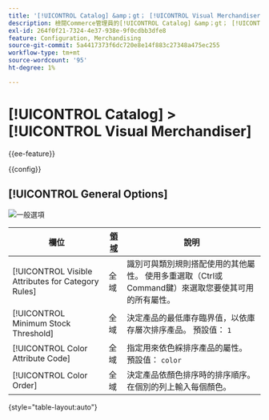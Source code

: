 ```yaml
---
title: '[!UICONTROL Catalog] &amp；gt； [!UICONTROL Visual Merchandiser]'
description: 檢閱Commerce管理員的[!UICONTROL Catalog] &amp；gt； [!UICONTROL Visual Merchandiser]頁面上的組態設定。
exl-id: 264f0f21-7324-4e37-938e-9f0cdbb3dfe8
feature: Configuration, Merchandising
source-git-commit: 5a4417373f6dc720e8e14f883c27348a475ec255
workflow-type: tm+mt
source-wordcount: '95'
ht-degree: 1%

---
```


# [!UICONTROL Catalog] > [!UICONTROL Visual Merchandiser]

{{ee-feature}}

{{config}}

## [!UICONTROL General Options]

![一般選項](./assets/catalog-visual-merchandiser-general-options.png)<!-- zoom -->

<!-- [General Options](https://experienceleague.adobe.com/zh-hant/docs/commerce-admin/marketing/merchandising/visual-merch/smart-attributes-configure) -->

| 欄位 | [領域](../../getting-started/websites-stores-views.md#scope-settings) | 說明 |
|--- |--- |--- |
| [!UICONTROL Visible Attributes for Category Rules] | 全域 | 識別可與類別規則搭配使用的其他屬性。 使用多重選取（Ctrl或Command鍵）來選取您要使其可用的所有屬性。 |
| [!UICONTROL Minimum Stock Threshold] | 全域 | 決定產品的最低庫存臨界值，以依庫存層次排序產品。 預設值： `1` |
| [!UICONTROL Color Attribute Code] | 全域 | 指定用來依色綵排序產品的屬性。 預設值： `color` |
| [!UICONTROL Color Order] | 全域 | 決定產品依顏色排序時的排序順序。 在個別的列上輸入每個顏色。 |

{style="table-layout:auto"}
